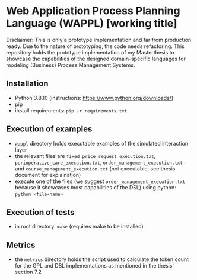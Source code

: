 # Web Application Process Planning Language (WAPPL) [working title]
Disclaimer: This is only a prototype implementation and far from production ready. Due to the nature of prototyping, the code needs refactoring.
This repository holds the prototype implementation of my Masterthesis to showcase the capabilities of the designed domain-specific languages for modeling (Business) Process Management Systems.

## Installation
- Python 3.8.10 (instructions: https://www.python.org/downloads/)
- pip
- install requirements: `pip -r requirements.txt`

## Execution of examples
- `wappl` directory holds executable examples of the simulated interaction layer
- the relevant files are `fixed_price_request_execution.txt`, `perioperative_care_execution.txt`, `order_management_execution.txt` and `course_management_execution.txt` (not executable, see thesis document for explaination)
- execute one of the files (we suggest `order_management_execution.txt` because it showcases most capabilities of the DSL) using python: `python <file-name>`

## Execution of tests
- in root directory: `make` (requires make to be installed)

## Metrics
- the `metrics` directory holds the script used to calculate the token count for the GPL and DSL implementations as mentioned in the thesis' section 7.2